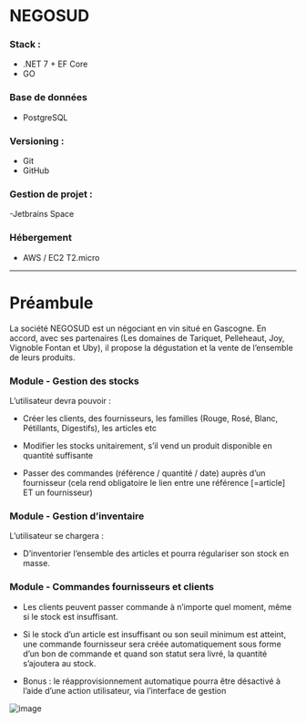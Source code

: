 # NEGOSUD

### Stack : 
- .NET 7 + EF Core
- GO

### Base de données

- PostgreSQL

### Versioning : 

- Git
- GitHub

### Gestion de projet : 

-Jetbrains Space

### Hébergement

- AWS / EC2 T2.micro

--- 

# Préambule

La société NEGOSUD est un négociant en vin situé en Gascogne.
En accord, avec ses partenaires (Les domaines de Tariquet, Pelleheaut, Joy, Vignoble Fontan et
Uby), il propose la dégustation et la vente de l’ensemble de leurs produits.

### Module - Gestion des stocks

L’utilisateur devra pouvoir :

- Créer les clients, des fournisseurs, les familles (Rouge, Rosé, Blanc,
Pétillants, Digestifs), les articles etc

- Modifier les stocks unitairement, s’il vend un produit disponible en
quantité suffisante

- Passer des commandes (référence / quantité / date) auprès d’un
fournisseur (cela rend obligatoire le lien entre une référence [=article] ET
un fournisseur)

### Module - Gestion d’inventaire

L’utilisateur se chargera :

- D’inventorier l’ensemble des articles et pourra régulariser son stock en
masse.

### Module - Commandes fournisseurs et clients

- Les clients peuvent passer commande à n’importe quel moment, même si le stock
est insuffisant.

- Si le stock d’un article est insuffisant ou son seuil minimum est atteint, une
commande fournisseur sera créée automatiquement sous forme d’un bon de
commande et quand son statut sera livré, la quantité s’ajoutera au stock.

- Bonus : le réapprovisionnement automatique pourra être désactivé à
l’aide d’une action utilisateur, via l’interface de gestion

![image](https://user-images.githubusercontent.com/90383697/221852031-793428be-fad0-468d-8fcf-2a83ea8da58b.png)

